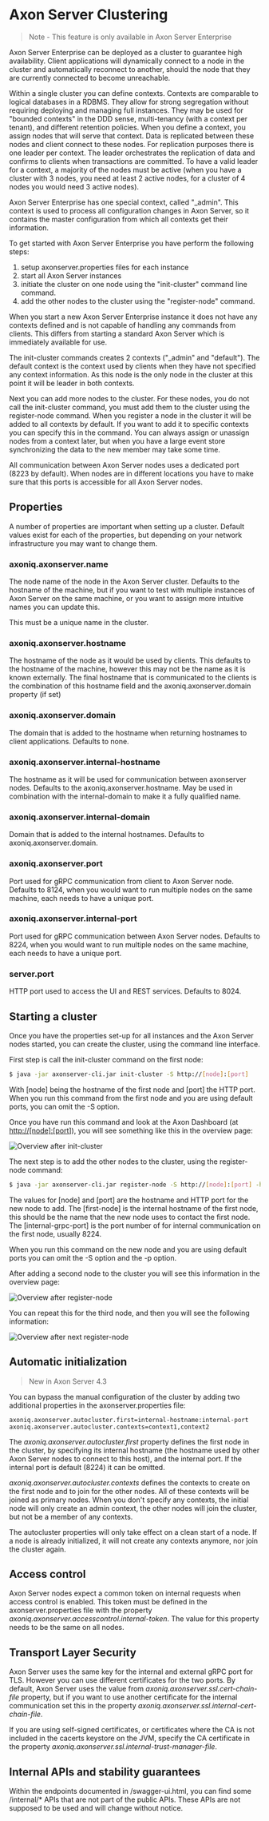 # Axon Server Clustering

> Note - This feature is only available in Axon Server Enterprise

Axon Server Enterprise can be deployed as a cluster to guarantee high availability. Client applications will dynamically connect to a node in the cluster and automatically reconnect to another, should the node that they are currently connected to become unreachable.

Within a single cluster you can define contexts. Contexts are comparable to logical databases in a RDBMS. They allow for strong segregation without requiring deploying and managing full instances. They may be used for "bounded contexts" in the DDD sense, multi-tenancy \(with a context per tenant\), and different retention policies. When you define a context, you assign nodes that will serve that context. Data is replicated between these nodes and client connect to these nodes. For replication purposes there is one leader per context. The leader orchestrates the replication of data and confirms to clients when transactions are committed. To have a valid leader for a context, a majority of the nodes must be active \(when you have a cluster with 3 nodes, you need at least 2 active nodes, for a cluster of 4 nodes you would need 3 active nodes\).

Axon Server Enterprise has one special context, called "\_admin". This context is used to process all configuration changes in Axon Server, so it contains the master configuration from which all contexts get their information.

To get started with Axon Server Enterprise you have perform the following steps:

1. setup axonserver.properties files for each instance
2. start all Axon Server instances
3. initiate the cluster on one node using the "init-cluster" command line command.
4. add the other nodes to the cluster using the "register-node" command.

When you start a new Axon Server Enterprise instance it does not have any contexts defined and is not capable of handling any commands from clients. This differs from starting a standard Axon Server which is immediately available for use.

The init-cluster commands creates 2 contexts \("\_admin" and "default"\). The default context is the context used by clients when they have not specified any context information. As this node is the only node in the cluster at this point it will be leader in both contexts.

Next you can add more nodes to the cluster. For these nodes, you do not call the init-cluster command, you must add them to the cluster using the register-node command. When you register a node in the cluster it will be added to all contexts by default. If you want to add it to specific contexts you can specify this in the command. You can always assign or unassign nodes from a context later, but when you have a large event store synchronizing the data to the new member may take some time.

All communication between Axon Server nodes uses a dedicated port \(8223 by default\). When nodes are in different locations you have to make sure that this ports is accessible for all Axon Server nodes.

## Properties

A number of properties are important when setting up a cluster. Default values exist for each of the properties, but depending on your network infrastructure you may want to change them.

### axoniq.axonserver.name

The node name of the node in the Axon Server cluster. Defaults to the hostname of the machine, but if you want to test with multiple instances of Axon Server on the same machine, or you want to assign more intuitive names you can update this.

This must be a unique name in the cluster.

### axoniq.axonserver.hostname

The hostname of the node as it would be used by clients. This defaults to the hostname of the machine, however this may not be the name as it is known externally. The final hostname that is communicated to the clients is the combination of this hostname field and the axoniq.axonserver.domain property \(if set\)

### axoniq.axonserver.domain

The domain that is added to the hostname when returning hostnames to client applications. Defaults to none.

### axoniq.axonserver.internal-hostname

The hostname as it will be used for communication between axonserver nodes. Defaults to the axoniq.axonserver.hostname. May be used in combination with the internal-domain to make it a fully qualified name.

### axoniq.axonserver.internal-domain

Domain that is added to the internal hostnames. Defaults to axoniq.axonserver.domain.

### axoniq.axonserver.port

Port used for gRPC communication from client to Axon Server node. Defaults to 8124, when you would want to run multiple nodes on the same machine, each needs to have a unique port.

### axoniq.axonserver.internal-port

Port used for gRPC communication between Axon Server nodes. Defaults to 8224, when you would want to run multiple nodes on the same machine, each needs to have a unique port.

### server.port

HTTP port used to access the UI and REST services. Defaults to 8024.

## Starting a cluster

Once you have the properties set-up for all instances and the Axon Server nodes started, you can create the cluster, using the command line interface.

First step is call the init-cluster command on the first node:

```bash
$ java -jar axonserver-cli.jar init-cluster -S http://[node]:[port]
```

With \[node\] being the hostname of the first node and \[port\] the HTTP port. When you run this command from the first node and you are using default ports, you can omit the -S option.

Once you have run this command and look at the Axon Dashboard \(at [http://\[node\]:\[port](http://[node]:[port)\]\), you will see something like this in the overview page:

![Overview after init-cluster](../../.gitbook/assets/axonserver-overview1.png)

The next step is to add the other nodes to the cluster, using the register-node command:

```bash
$ java -jar axonserver-cli.jar register-node -S http://[node]:[port] -h [first-node] -p [internal-grpc-port]
```

The values for \[node\] and \[port\] are the hostname and HTTP port for the new node to add. The \[first-node\] is the internal hostname of the first node, this should be the name that the new node uses to contact the first node. The \[internal-grpc-port\] is the port number of for internal communication on the first node, usually 8224.

When you run this command on the new node and you are using default ports you can omit the -S option and the -p option.

After adding a second node to the cluster you will see this information in the overview page:

![Overview after register-node](../../.gitbook/assets/axonserver-overview2.png)

You can repeat this for the third node, and then you will see the following information:

![Overview after next register-node](../../.gitbook/assets/axonserver-overview3.png)

## Automatic initialization

> New in Axon Server 4.3

You can bypass the manual configuration of the cluster by adding two additional properties in the axonserver.properties file:

```text
axoniq.axonserver.autocluster.first=internal-hostname:internal-port
axoniq.axonserver.autocluster.contexts=context1,context2
```

The _axoniq.axonserver.autocluster.first_ property defines the first node in the cluster, by specifying its internal hostname \(the hostname used by other Axon Server nodes to connect to this host\), and the internal port. If the internal port is default \(8224\) it can be omitted.

_axoniq.axonserver.autocluster.contexts_ defines the contexts to create on the first node and to join for the other nodes. All of these contexts will be joined as primary nodes. When you don't specify any contexts, the initial node will only create an admin context, the other nodes will join the cluster, but not be a member of any contexts.

The autocluster properties will only take effect on a clean start of a node. If a node is already initialized, it will not create any contexts anymore, nor join the cluster again.

## Access control

Axon Server nodes expect a common token on internal requests when access control is enabled. This token must be defined in the axonserver.properties file with the property _axoniq.axonserver.accesscontrol.internal-token_. The value for this property needs to be the same on all nodes.

## Transport Layer Security

Axon Server uses the same key for the internal and external gRPC port for TLS. However you can use different certificates for the two ports. By default, Axon Server uses the value from _axoniq.axonserver.ssl.cert-chain-file_ property, but if you want to use another certificate for the internal communication set this in the property _axoniq.axonserver.ssl.internal-cert-chain-file_.

If you are using self-signed certificates, or certificates where the CA is not included in the cacerts keystore on the JVM, specify the CA certificate in the property _axoniq.axonserver.ssl.internal-trust-manager-file_.

## Internal APIs and stability guarantees

Within the endpoints documented in /swagger-ui.html, you can find some /internal/\* APIs that are not part of the public APIs. These APIs are not supposed to be used and will change without notice.

